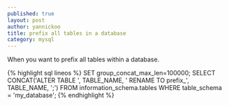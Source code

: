 ```yaml
---
published: true
layout: post
author: yannickoo
title: prefix all tables in a database
category: mysql
---
```

When you want to prefix all tables within a database.

{% highlight sql lineos %}
SET group_concat_max_len=100000;
SELECT CONCAT('ALTER TABLE ', TABLE_NAME, ' RENAME TO prefix_', TABLE_NAME, ';') FROM information_schema.tables WHERE table_schema = 'my_database';
{% endhighlight %}
